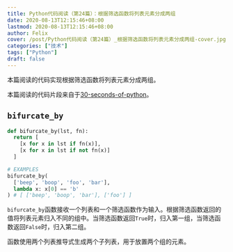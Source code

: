 ```yaml
---
title: Python代码阅读（第24篇）：根据筛选函数将列表元素分成两组
date: 2020-08-13T12:15:46+08:00
lastmod: 2020-08-13T12:15:46+08:00
author: Felix
cover: /post/Python代码阅读（第24篇）_根据筛选函数将列表元素分成两组-cover.jpg
categories: ["技术"]
tags: ["Python"]
draft: false
---
```


本篇阅读的代码实现根据筛选函数将列表元素分成两组。

本篇阅读的代码片段来自于[30-seconds-of-python](https://github.com/30-seconds/30-seconds-of-python)。

<!--more-->

## `bifurcate_by`

```python
def bifurcate_by(lst, fn):
  return [
    [x for x in lst if fn(x)],
    [x for x in lst if not fn(x)]
  ]

# EXAMPLES
bifurcate_by(
  ['beep', 'boop', 'foo', 'bar'], 
  lambda x: x[0] == 'b'
) # [ ['beep', 'boop', 'bar'], ['foo'] ]
```

`bifurcate_by`函数接收一个列表和一个筛选函数作为输入。根据筛选函数返回的值将列表元素归入不同的组中。当筛选函数返回`True`时，归入第一组，当筛选函数返回`False`时，归入第二组。

函数使用两个列表推导式生成两个子列表，用于放置两个组的元素。
